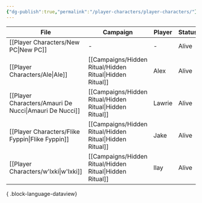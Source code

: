 ```yaml
---
{"dg-publish":true,"permalink":"/player-characters/player-characters/"}
---
```


| File                                                      | Campaign                                                    | Player | Status | Level | Race                                | Class   | Age             | Gender |
| --------------------------------------------------------- | ----------------------------------------------------------- | ------ | ------ | ----- | ----------------------------------- | ------- | --------------- | ------ |
| [[Player Characters/New PC\|New PC]]                   | \-                                                          | \-     | Alive  | \-    | \-                                  | \-      | \-              | \-     |
| [[Player Characters/Ale\|Ale]]                         | [[Campaigns/Hidden Ritual/Hidden Ritual\|Hidden Ritual]] | Alex   | Alive  | 5     | [[Lore/Bestiary/Human\|Human]]   | Cleric  | 45 (as of 1491) | Male   |
| [[Player Characters/Amauri De Nucci\|Amauri De Nucci]] | [[Campaigns/Hidden Ritual/Hidden Ritual\|Hidden Ritual]] | Lawrie | Alive  | 5     | [[Lore/Bestiary/Human\|Human]]   | Wizard  | \-              | Male   |
| [[Player Characters/Flike Fyppin\|Flike Fyppin]]       | [[Campaigns/Hidden Ritual/Hidden Ritual\|Hidden Ritual]] | Jake   | Alive  | 5     | [[Lore/Bestiary/Mapach\|Mapach]] | Warlock | 10 (as of 1491) | Male   |
| [[Player Characters/w'Ixki\|w'Ixki]]                   | [[Campaigns/Hidden Ritual/Hidden Ritual\|Hidden Ritual]] | Ilay   | Alive  | 5     | [[Lore/Bestiary/Grung\|Grung]]   | Ranger  | 9 (as of 1491)  | Male   |

{ .block-language-dataview}
